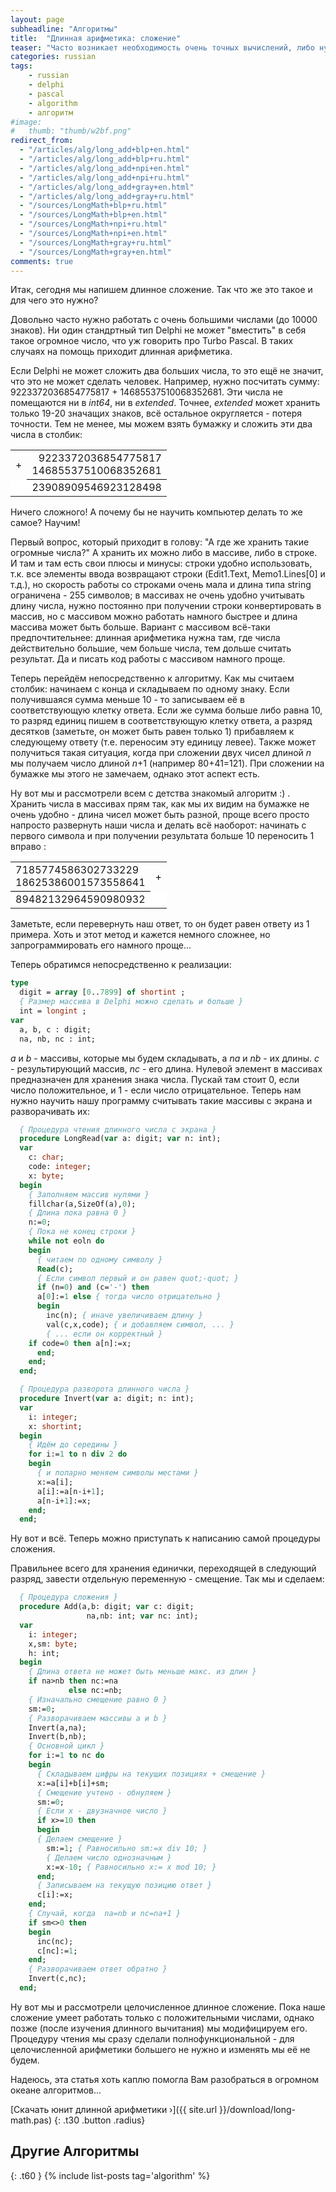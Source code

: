```yaml
---
layout: page
subheadline: "Алгоритмы"
title:  "Длинная арифметика: сложение"
teaser: "Часто возникает необходимость очень точных вычислений, либо нужна работа с огромными числами. Стандартные типы Delphi имеют максимальную точность 19-20 знаков. Эта статья научит Вас, как без проблем сложить два числа с точностью до сотен тысяч знаков."
categories: russian
tags:
    - russian
    - delphi
    - pascal
    - algorithm
    - алгоритм
#image:
#   thumb: "thumb/w2bf.png"
redirect_from:
  - "/articles/alg/long_add+blp+en.html"
  - "/articles/alg/long_add+blp+ru.html"
  - "/articles/alg/long_add+npi+en.html"
  - "/articles/alg/long_add+npi+ru.html"
  - "/articles/alg/long_add+gray+en.html"
  - "/articles/alg/long_add+gray+ru.html"
  - "/sources/LongMath+blp+ru.html"
  - "/sources/LongMath+blp+en.html"
  - "/sources/LongMath+npi+ru.html"
  - "/sources/LongMath+npi+en.html"
  - "/sources/LongMath+gray+ru.html"
  - "/sources/LongMath+gray+en.html"
comments: true
---
```


Итак, сегодня мы напишем длинное сложение. Так что же это такое и для чего это нужно?

Довольно часто нужно работать с очень большими числами (до 10000 знаков). Ни один стандртный тип Delphi не может "вместить" в себя такое огромное число, что уж говорить про Turbo Pascal. В таких случаях на помощь приходит длинная арифметика.

Если Delphi не может сложить два больших числа, то это ещё не значит, что это не может сделать человек. Например, нужно посчитать сумму: 9223372036854775817 + 14685537510068352681. Эти числа не помещаются ни в *int64*, ни в *extended*. Точнее, *extended* может хранить только 19-20 значащих знаков, всё остальное округляется - потеря точности. Тем не менее, мы можем взять бумажку и сложить эти два числа в столбик:

<center>
<table style="border:0px">
<tr>
<td style="vertical-align: middle">
+
</td>
<td style="text-align: right">
9223372036854775817<br>
14685537510068352681<br>
</td>
</tr>
<tr>
<td style="background: white">
&nbsp;
</td>
<td style="background: white; border-top: 1px solid black; text-align: right">
23908909546923128498
</td>
</tr>
</table>
</center>

Ничего сложного! А почему бы не научить компьютер делать то же самое? Научим!

Первый вопрос, который приходит в голову: "А где же хранить такие огромные числа?" А хранить их можно либо в массиве, либо в строке. И там и там есть свои плюсы и минусы: строки удобно использовать, т.к. все элементы ввода возвращают строки (Edit1.Text, Memo1.Lines[0] и т.д.), но скорость работы со строками очень мала и длина типа string ограничена - 255 символов; в массивах не очень удобно учитывать длину числа, нужно постоянно при получении строки конвертировать в массив, но с массивом можно работать намного быстрее и длина массива может быть больше. Вариант с массивом всё-таки предпочтительнее: длинная арифметика нужна там, где числа действительно большие, чем больше числа, тем дольше считать результат. Да и писать код работы с массивом намного проще.

Теперь перейдём непосредственно к алгоритму. Как мы считаем столбик: начинаем с конца и складываем по одному знаку. Если получившаяся сумма меньше 10 - то записываем её в соответствующую клетку ответа. Если же сумма больше либо равна 10, то разряд единиц пишем в соответствующую клетку ответа, а разряд десятков (заметьте, он может быть равен только 1) прибавляем к следующему ответу (т.е. переносим эту единицу левее). Также может получиться такая ситуация, когда при сложении двух чисел длиной *n* мы получаем число длиной *n*+1 (например 80+41=121). При сложении на бумажке мы этого не замечаем, однако этот аспект есть.

Ну вот мы и рассмотрели всем с детства знакомый алгоритм :) . Хранить числа в массивах прям так, как мы их видим на бумажке не очень удобно - длина чисел может быть разной, проще всего просто напросто развернуть наши числа и делать всё наоборот: начинать с первого символа и при получении результата больше 10 переносить 1 вправо : 

<center>
<table style="border:0px">
<tr>
<td>
7185774586302733229<br>
18625386001573558641<br>
</td>
<td style="vertical-align: middle">
+
</td>
</tr>
<tr>
<td style="background: white; border-top: 1px solid black">
89482132964590980932
</td>
<td style="background: white">
&nbsp;
</td>
</tr>
</table>
</center>

Заметьте, если перевернуть наш ответ, то он будет равен ответу из 1 примера. Хоть и этот метод и кажется немного сложнее, но запрограммировать его намного проще...

Теперь обратимся непосредственно к реализации:

```pascal 	
type
  digit = array [0..7899] of shortint ; 
  { Размер массива в Delphi можно сделать и больше }
  int = longint ;
var
  a, b, c : digit;
  na, nb, nc : int;
```

*a* и *b* - массивы, которые мы будем складывать, а *na* и *nb* - их длины. *с* - результирующий массив, *nc* - его длина. Нулевой элемент в массивах предназначен для хранения знака числа. Пускай там стоит 0, если число положительное, и 1 - если число отрицательное. Теперь нам нужно научить нашу программу считывать такие массивы с экрана и разворачивать их:


```pascal	
  { Процедура чтения длинного числа с экрана }
  procedure LongRead(var a: digit; var n: int);
  var
    c: char;
    code: integer;
    x: byte;
  begin
    { Заполняем массив нулями }
    fillchar(a,SizeOf(a),0);
    { Длина пока равна 0 }
    n:=0;
    { Пока не конец строки }
    while not eoln do
    begin
      { читаем по одному символу }
      Read(c);
      { Если символ первый и он равен quot;-quot; }
      if (n=0) and (c='-') then
      a[0]:=1 else { тогда число отрицательно }
      begin
        inc(n); { иначе увеличиваем длину }
        val(c,x,code); { и добавляем символ, ... }
        { ... если он корректный }
	if code=0 then a[n]:=x;
      end;
    end;
  end;

  { Процедура разворота длинного числа }
  procedure Invert(var a: digit; n: int);
  var
    i: integer;
    x: shortint;
  begin
    { Идём до середины }
    for i:=1 to n div 2 do
    begin
      { и попарно меняем символы местами }
      x:=a[i];
      a[i]:=a[n-i+1];
      a[n-i+1]:=x;
    end;
  end; 
```

Ну вот и всё. Теперь можно приступать к написанию самой процедуры сложения.

Правильнее всего для хранения единички, переходящей в следующий разряд, завести отдельную переменную - смещение. Так мы и сделаем:

```pascal 	
  { Процедура сложения }
  procedure Add(a,b: digit; var c: digit;
                 na,nb: int; var nc: int);
  var
    i: integer;
    x,sm: byte;
    h: int;
  begin
    { Длина ответа не может быть меньше макс. из длин }
    if na>nb then nc:=na
             else nc:=nb;
    { Изначально смещение равно 0 }
    sm:=0;
    { Разворачиваем массивы а и b }
    Invert(a,na);
    Invert(b,nb);
    { Основной цикл }
    for i:=1 to nc do
    begin
      { Складываем цифры на текущих позициях + смещение }
      x:=a[i]+b[i]+sm;
      { Смещение учтено - обнуляем }
      sm:=0;
      { Если х - двузначное число }
      if x>=10 then
      begin
      { Делаем смещение }
        sm:=1; { Равносильно sm:=x div 10; }
        { Делаем число однозначным }
        x:=x-10; { Равносильно x:= x mod 10; }
      end;
      { Записываем на текущую позицию ответ }
      c[i]:=x;
    end;
    { Случай, когда  na=nb и nc=na+1 }
    if sm<>0 then
    begin
      inc(nc);
      c[nc]:=1;
    end;
    { Разворачиваем ответ обратно }
    Invert(c,nc);
  end;
```

Ну вот мы и рассмотрели целочисленное длинное сложение. Пока наше сложение умеет работать только с положительными числами, однако позже (после изучения длинного вычитания) мы модифицируем его. Процедуру чтения мы сразу сделали полнофункциональной - для целочисленной арифметики большего не нужно и изменять мы её не будем.

Надеюсь, эта статья хоть каплю помогла Вам разобраться в огромном океане алгоритмов...

[Скачать юнит длинной арифметики ›]({{ site.url }}/download/long-math.pas)
{: .t30 .button .radius}

## Другие Алгоритмы
{: .t60 }
{% include list-posts tag='algorithm' %}
